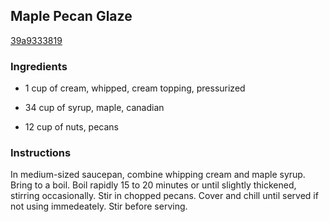 ## Maple Pecan Glaze

[39a9333819](http://www.food.com/recipe/maple-pecan-glaze-102854)

### Ingredients

 - 1 cup of cream, whipped, cream topping, pressurized

 - 34 cup of syrup, maple, canadian

 - 12 cup of nuts, pecans

### Instructions

In medium-sized saucepan, combine whipping cream and maple syrup. Bring to a boil. Boil rapidly 15 to 20 minutes or until slightly thickened, stirring occasionally. Stir in chopped pecans. Cover and chill until served if not using immedeately. Stir before serving.